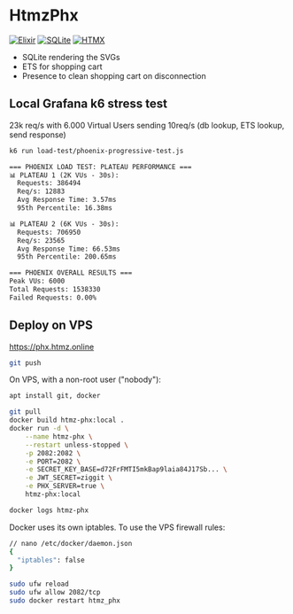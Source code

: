 # HtmzPhx

[![Elixir](https://img.shields.io/badge/Elixir-%234B275F.svg?&logo=elixir&logoColor=white)](#)
[![SQLite](https://img.shields.io/badge/SQLite-%2307405e.svg?logo=sqlite&logoColor=white)](#)
[![HTMX](https://img.shields.io/badge/HTMX-36C?logo=htmx&logoColor=fff)](#)

- SQLite rendering the SVGs
- ETS for shopping cart
- Presence to clean shopping cart on disconnection
  
## Local Grafana k6 stress test

23k req/s with 6.000 Virtual Users sending 10req/s (db lookup, ETS lookup, send response)

```sh
k6 run load-test/phoenix-progressive-test.js
```

```txt
=== PHOENIX LOAD TEST: PLATEAU PERFORMANCE ===
📊 PLATEAU 1 (2K VUs - 30s):
  Requests: 386494
  Req/s: 12883
  Avg Response Time: 3.57ms
  95th Percentile: 16.38ms

📊 PLATEAU 2 (6K VUs - 30s):
  Requests: 706950
  Req/s: 23565
  Avg Response Time: 66.53ms
  95th Percentile: 200.65ms

=== PHOENIX OVERALL RESULTS ===
Peak VUs: 6000
Total Requests: 1538330
Failed Requests: 0.00%
```

## Deploy on VPS

<https://phx.htmz.online>

```sh
git push
```

On VPS, with a non-root user ("nobody"):

```sh
apt install git, docker

git pull
docker build htmz-phx:local .
docker run -d \
    --name htmz-phx \
    --restart unless-stopped \
    -p 2082:2082 \
    -e PORT=2082 \
    -e SECRET_KEY_BASE=d72FrFMTI5mkBap9laia84J17Sb... \
    -e JWT_SECRET=ziggit \
    -e PHX_SERVER=true \
    htmz-phx:local
```

```sh
docker logs htmz-phx
```

Docker uses its own iptables. To use the VPS firewall rules:

```sh
// nano /etc/docker/daemon.json
{
  "iptables": false
}
```

```sh
sudo ufw reload
sudo ufw allow 2082/tcp
sudo docker restart htmz_phx
```
